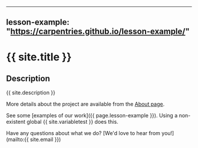 ---
lesson-example: "https://carpentries.github.io/lesson-example/"
--

# {{ site.title }}

## Description
{{ site.description }}

More details about the project are available from the [About page](about).

See some [examples of our work]({{ page.lesson-example }}).
Using a non-existent global {{ site.variabletest }} does this.

Have any questions about what we do? [We'd love to hear from you!](mailto:{{ site.email }})
